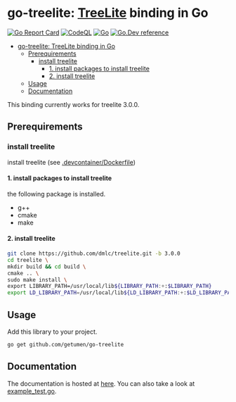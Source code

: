 # go-treelite: [TreeLite](https://github.com/dmlc/treelite) binding in Go

[![Go Report Card](https://goreportcard.com/badge/github.com/getumen/go-treelite)](https://goreportcard.com/report/github.com/getumen/go-treelite)
[![CodeQL](https://github.com/getumen/go-treelite/actions/workflows/codeql-analysis.yml/badge.svg)](https://github.com/getumen/go-treelite/actions/workflows/codeql-analysis.yml)
[![Go](https://github.com/getumen/go-treelite/actions/workflows/go.yml/badge.svg)](https://github.com/getumen/go-treelite/actions/workflows/go.yml)
[![Go.Dev reference](https://img.shields.io/badge/go.dev-reference-blue?logo=go&logoColor=white)](https://pkg.go.dev/github.com/getumen/go-treelite)

- [go-treelite: TreeLite binding in Go](#go-treelite-treelite-binding-in-go)
  - [Prerequirements](#prerequirements)
    - [install treelite](#install-treelite)
      - [1. install packages to install treelite](#1-install-packages-to-install-treelite)
      - [2. install treelite](#2-install-treelite)
  - [Usage](#usage)
  - [Documentation](#documentation)

This binding currently works for treelite 3.0.0.

## Prerequirements

### install treelite

install treelite (see [.devcontainer/Dockerfile](.devcontainer/Dockerfile))

#### 1. install packages to install treelite

the following package is installed.

- g++
- cmake
- make

#### 2. install treelite

```bash
git clone https://github.com/dmlc/treelite.git -b 3.0.0
cd treelite \
mkdir build && cd build \
cmake .. \
sudo make install \
export LIBRARY_PATH=/usr/local/lib${LIBRARY_PATH:+:$LIBRARY_PATH}
export LD_LIBRARY_PATH=/usr/local/lib${LD_LIBRARY_PATH:+:$LD_LIBRARY_PATH}
```

## Usage

Add this library to your project.

```bash
go get github.com/getumen/go-treelite
```

## Documentation

The documentation is hosted at [here](https://pkg.go.dev/github.com/getumen/go-treelite). You can also take a look at [example_test.go](example_test.go).
